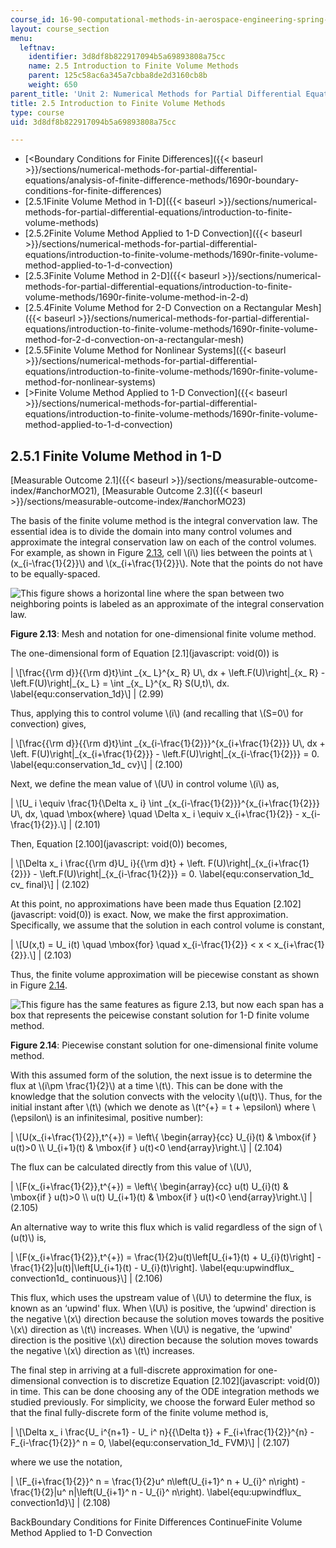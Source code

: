 ```yaml
---
course_id: 16-90-computational-methods-in-aerospace-engineering-spring-2014
layout: course_section
menu:
  leftnav:
    identifier: 3d8df8b822917094b5a69893808a75cc
    name: 2.5 Introduction to Finite Volume Methods
    parent: 125c58ac6a345a7cbba8de2d3160cb8b
    weight: 650
parent_title: 'Unit 2: Numerical Methods for Partial Differential Equations'
title: 2.5 Introduction to Finite Volume Methods
type: course
uid: 3d8df8b822917094b5a69893808a75cc

---
```


*   [<Boundary Conditions for Finite Differences]({{< baseurl >}}/sections/numerical-methods-for-partial-differential-equations/analysis-of-finite-difference-methods/1690r-boundary-conditions-for-finite-differences)
*   [2.5.1Finite Volume Method in 1-D]({{< baseurl >}}/sections/numerical-methods-for-partial-differential-equations/introduction-to-finite-volume-methods)
*   [2.5.2Finite Volume Method Applied to 1-D Convection]({{< baseurl >}}/sections/numerical-methods-for-partial-differential-equations/introduction-to-finite-volume-methods/1690r-finite-volume-method-applied-to-1-d-convection)
*   [2.5.3Finite Volume Method in 2-D]({{< baseurl >}}/sections/numerical-methods-for-partial-differential-equations/introduction-to-finite-volume-methods/1690r-finite-volume-method-in-2-d)
*   [2.5.4Finite Volume Method for 2-D Convection on a Rectangular Mesh]({{< baseurl >}}/sections/numerical-methods-for-partial-differential-equations/introduction-to-finite-volume-methods/1690r-finite-volume-method-for-2-d-convection-on-a-rectangular-mesh)
*   [2.5.5Finite Volume Method for Nonlinear Systems]({{< baseurl >}}/sections/numerical-methods-for-partial-differential-equations/introduction-to-finite-volume-methods/1690r-finite-volume-method-for-nonlinear-systems)
*   [\>Finite Volume Method Applied to 1-D Convection]({{< baseurl >}}/sections/numerical-methods-for-partial-differential-equations/introduction-to-finite-volume-methods/1690r-finite-volume-method-applied-to-1-d-convection)

2.5.1 Finite Volume Method in 1-D
---------------------------------

[Measurable Outcome 2.1]({{< baseurl >}}/sections/measurable-outcome-index/#anchorMO21), [Measurable Outcome 2.3]({{< baseurl >}}/sections/measurable-outcome-index/#anchorMO23)

The basis of the finite volume method is the integral convervation law. The essential idea is to divide the domain into many control volumes and approximate the integral conservation law on each of the control volumes. For example, as shown in Figure [2.13](/coursemedia/16-90-computational-methods-in-aerospace-engineering-spring-2014/29ce5f242c2f2f7db268c01533ff6c8d_onedFVmesh.png), cell \\(i\\) lies between the points at \\(x\_{i-\\frac{1}{2}}\\) and \\(x\_{i+\\frac{1}{2}}\\). Note that the points do not have to be equally-spaced.

![This figure shows a horizontal line where the span between two neighboring points is labeled as an approximate of the integral conservation law.](/coursemedia/16-90-computational-methods-in-aerospace-engineering-spring-2014/29ce5f242c2f2f7db268c01533ff6c8d_onedFVmesh.png)

**Figure 2.13**: Mesh and notation for one-dimensional finite volume method.

The one-dimensional form of Equation [2.1](javascript: void(0)) is

| \\\[\\frac{{\\rm d}}{{\\rm d}t}\\int \_{x\_ L}^{x\_ R} U\\, dx + \\left.F(U)\\right&#124;\_{x\_ R} - \\left.F(U)\\right&#124;\_{x\_ L} = \\int \_{x\_ L}^{x\_ R} S(U,t)\\, dx. \\label{equ:conservation\_1d}\\\] | (2.99) 

Thus, applying this to control volume \\(i\\) (and recalling that \\(S=0\\) for convection) gives,

| \\\[\\frac{{\\rm d}}{{\\rm d}t}\\int \_{x\_{i-\\frac{1}{2}}}^{x\_{i+\\frac{1}{2}}} U\\, dx + \\left. F(U)\\right&#124;\_{x\_{i+\\frac{1}{2}}} - \\left.F(U)\\right&#124;\_{x\_{i-\\frac{1}{2}}} = 0. \\label{equ:conservation\_1d\_ cv}\\\] | (2.100) 

Next, we define the mean value of \\(U\\) in control volume \\(i\\) as,

| \\\[U\_ i \\equiv \\frac{1}{\\Delta x\_ i} \\int \_{x\_{i-\\frac{1}{2}}}^{x\_{i+\\frac{1}{2}}} U\\, dx, \\quad \\mbox{where} \\quad \\Delta x\_ i \\equiv x\_{i+\\frac{1}{2}} - x\_{i-\\frac{1}{2}}.\\\] | (2.101) 

Then, Equation [2.100](javascript: void(0)) becomes,

| \\\[\\Delta x\_ i \\frac{{\\rm d}U\_ i}{{\\rm d}t} + \\left. F(U)\\right&#124;\_{x\_{i+\\frac{1}{2}}} - \\left.F(U)\\right&#124;\_{x\_{i-\\frac{1}{2}}} = 0. \\label{equ:conservation\_1d\_ cv\_ final}\\\] | (2.102) 

At this point, no approximations have been made thus Equation [2.102](javascript: void(0)) is exact. Now, we make the first approximation. Specifically, we assume that the solution in each control volume is constant,

| \\\[U(x,t) = U\_ i(t) \\quad \\mbox{for} \\quad x\_{i-\\frac{1}{2}} < x < x\_{i+\\frac{1}{2}}.\\\] | (2.103) 

Thus, the finite volume approximation will be piecewise constant as shown in Figure [2.14](/coursemedia/16-90-computational-methods-in-aerospace-engineering-spring-2014/da5c14dd5327cb2c294c1017da9038bc_onedPiece.png).

![This figure has the same features as figure 2.13, but now each span has a box that represents the peicewise constant solution for 1-D finite volume method.](/coursemedia/16-90-computational-methods-in-aerospace-engineering-spring-2014/da5c14dd5327cb2c294c1017da9038bc_onedPiece.png)

**Figure 2.14**: Piecewise constant solution for one-dimensional finite volume method.

With this assumed form of the solution, the next issue is to determine the flux at \\(i\\pm \\frac{1}{2}\\) at a time \\(t\\). This can be done with the knowledge that the solution convects with the velocity \\(u(t)\\). Thus, for the initial instant after \\(t\\) (which we denote as \\(t^{+} = t + \\epsilon\\) where \\(\\epsilon\\) is an infinitesimal, positive number):

| \\\[U(x\_{i+\\frac{1}{2}},t^{+}) = \\left\\{ \\begin{array}{cc} U\_{i}(t) & \\mbox{if } u(t)>0 \\\\ U\_{i+1}(t) & \\mbox{if } u(t)<0 \\end{array}\\right.\\\] | (2.104) 

The flux can be calculated directly from this value of \\(U\\),

| \\\[F(x\_{i+\\frac{1}{2}},t^{+}) = \\left\\{ \\begin{array}{cc} u(t) U\_{i}(t) & \\mbox{if } u(t)>0 \\\\ u(t) U\_{i+1}(t) & \\mbox{if } u(t)<0 \\end{array}\\right.\\\] | (2.105) 

An alternative way to write this flux which is valid regardless of the sign of \\(u(t)\\) is,

| \\\[F(x\_{i+\\frac{1}{2}},t^{+}) = \\frac{1}{2}u(t)\\left\[U\_{i+1}(t) + U\_{i}(t)\\right\] - \\frac{1}{2}&#124;u(t)&#124;\\left\[U\_{i+1}(t) - U\_{i}(t)\\right\]. \\label{equ:upwindflux\_ convection1d\_ continuous}\\\] | (2.106) 

This flux, which uses the upstream value of \\(U\\) to determine the flux, is known as an ‘upwind' flux. When \\(U\\) is positive, the ‘upwind' direction is the negative \\(x\\) direction because the solution moves towards the positive \\(x\\) direction as \\(t\\) increases. When \\(U\\) is negative, the ‘upwind' direction is the positive \\(x\\) direction because the solution moves towards the negative \\(x\\) direction as \\(t\\) increases.

The final step in arriving at a full-discrete approximation for one-dimensional convection is to discretize Equation [2.102](javascript: void(0)) in time. This can be done choosing any of the ODE integration methods we studied previously. For simplicity, we choose the forward Euler method so that the final fully-discrete form of the finite volume method is,

| \\\[\\Delta x\_ i \\frac{U\_ i^{n+1} - U\_ i^ n}{{\\Delta t}} + F\_{i+\\frac{1}{2}}^{n} - F\_{i-\\frac{1}{2}}^ n = 0, \\label{equ:conservation\_1d\_ FVM}\\\] | (2.107) 

where we use the notation,

| \\\[F\_{i+\\frac{1}{2}}^ n = \\frac{1}{2}u^ n\\left(U\_{i+1}^ n + U\_{i}^ n\\right) - \\frac{1}{2}&#124;u^ n&#124;\\left(U\_{i+1}^ n - U\_{i}^ n\\right). \\label{equ:upwindflux\_ convection1d}\\\] | (2.108) 

BackBoundary Conditions for Finite Differences ContinueFinite Volume Method Applied to 1-D Convection